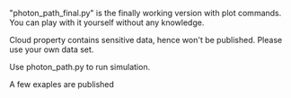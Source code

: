 "photon_path_final.py" is the finally working version with plot commands. You can play with it yourself without any knowledge. 

Cloud property contains sensitive data, hence won't be published. Please use your own data set.

Use photon_path.py to run simulation. 

A few exaples are published
